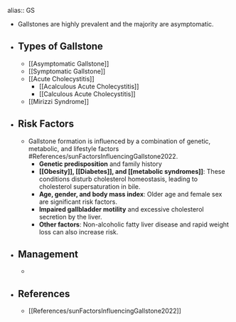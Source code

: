 alias:: GS

- Gallstones are highly prevalent and the majority are asymptomatic.
- ## Types of Gallstone
	- [[Asymptomatic Gallstone]]
	- [[Symptomatic Gallstone]]
	- [[Acute Cholecystitis]]
		- [[Acalculous Acute Cholecystitis]]
		- [[Calculous Acute Cholecystitis]]
	- [[Mirizzi Syndrome]]
- ## Risk Factors
	- Gallstone formation is influenced by a combination of genetic, metabolic, and lifestyle factors #References/sunFactorsInfluencingGallstone2022.
		- **Genetic predisposition** and family history
		- **[[Obesity]], [[Diabetes]], and [[metabolic syndromes]]**: These conditions disturb cholesterol homeostasis, leading to cholesterol supersaturation in bile.
		- **Age, gender, and body mass index**: Older age and female sex are significant risk factors.
		- **Impaired gallbladder motility** and excessive cholesterol secretion by the liver.
		- **Other factors**: Non-alcoholic fatty liver disease and rapid weight loss can also increase risk.
- ## Management
	-
- ## References
	- [[References/sunFactorsInfluencingGallstone2022]]